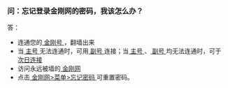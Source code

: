 ### 问：忘记登录金刚网的密码，我该怎么办？

答：
- 连通您的[ 金刚号 ](https://a2zitpro.github.io/web/金刚号)，翻墙出来
- 当[ 主号 ](https://a2zitpro.github.io/web/主号)无法连通时，可用[ 副号 ](https://a2zitpro.github.io/web/副号)连接；当[ 主号 ](https://a2zitpro.github.io/web/主号)、[ 副号 ](https://a2zitpro.github.io/web/副号)均无法连通时，可于[ 次日连接 ](https://a2zitpro.github.io/web/免费流量)
- 访问永远被墙的[ 金刚网 ](https://www.atozitpro.net/zh/)
- 点击[ 金刚网>菜单>忘记密码 ](https://www.atozitpro.net/zh/password-reset/)可重置密码。
